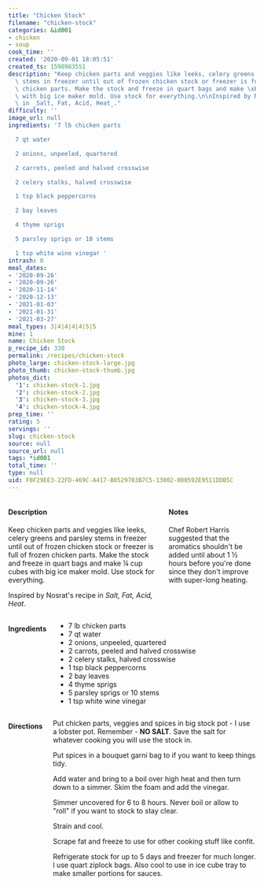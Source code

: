 ```yaml
---
title: "Chicken Stock"
filename: "chicken-stock"
categories: &id001
- chicken
- soup
cook_time: ''
created: '2020-09-01 18:05:51'
created_ts: 1598983551
description: "Keep chicken parts and veggies like leeks, celery greens and parsley\
  \ stems in freezer until out of frozen chicken stock or freezer is full of frozen\
  \ chicken parts. Make the stock and freeze in quart bags and make \xBC cup cubes\
  \ with big ice maker mold. Use stock for everything.\n\nInspired by Nosrat's recipe\
  \ in _Salt, Fat, Acid, Heat_."
difficulty: ''
image_url: null
ingredients: '7 lb chicken parts

  7 qt water

  2 onions, unpeeled, quartered

  2 carrots, peeled and halved crosswise

  2 celery stalks, halved crosswise

  1 tsp black peppercorns

  2 bay leaves

  4 thyme sprigs

  5 parsley sprigs or 10 stems

  1 tsp white wine vinegar '
intrash: 0
meal_dates:
- '2020-09-26'
- '2020-09-26'
- '2020-11-14'
- '2020-12-13'
- '2021-01-03'
- '2021-01-31'
- '2021-03-27'
meal_types: 3|4|4|4|4|5|5
mine: 1
name: Chicken Stock
p_recipe_id: 330
permalink: /recipes/chicken-stock
photo_large: chicken-stock-large.jpg
photo_thumb: chicken-stock-thumb.jpg
photos_dict:
  '1': chicken-stock-1.jpg
  '2': chicken-stock-2.jpg
  '3': chicken-stock-3.jpg
  '4': chicken-stock-4.jpg
prep_time: ''
rating: 5
servings: ''
slug: chicken-stock
source: null
source_url: null
tags: *id001
total_time: ''
type: null
uid: F0F29EE3-22FD-469C-A417-B0529703B7C5-13002-000592E9511DDB5C
---
```

<div class="large-8 medium-7 columns" id="writeup">		<div id="description"><h4>Description</h4>
<div class="box box-description content"><p>Keep chicken parts and veggies like leeks, celery greens and parsley stems in freezer until out of frozen chicken stock or freezer is full of frozen chicken parts. Make the stock and freeze in quart bags and make ¼ cup cubes with big ice maker mold. Use stock for everything.</p>
<p>Inspired by Nosrat's recipe in <em>Salt, Fat, Acid, Heat</em>.</p>
</div></div>		<div id="notes"><h4>Notes</h4>
<div class="box box-notes"><p>Chef Robert Harris suggested that the aromatics shouldn't be added until about 1 ½ hours before you're done since they don't improve with super-long heating.</p>
</div></div>	</div><!-- #writeup -->
</div><!-- #row-one -->
<div class="row" id="row-two">	<div class="medium-4 small-5 columns" id="ingredients"><h4>Ingredients</h4><div class="box box-ingredients content"><ul>
<li>7 lb chicken parts</li>
<li>7 qt water</li>
<li>2 onions, unpeeled, quartered</li>
<li>2 carrots, peeled and halved crosswise</li>
<li>2 celery stalks, halved crosswise</li>
<li>1 tsp black peppercorns</li>
<li>2 bay leaves</li>
<li>4 thyme sprigs</li>
<li>5 parsley sprigs or 10 stems</li>
<li>1 tsp white wine vinegar</li>
</ul>
</div>	</div>	<div class="medium-6 small-7 columns" id="directions"><h4>Directions</h4><div class="box box-directions content"><p>Put chicken parts, veggies and spices in big stock pot - I use a lobster pot. Remember - <strong>NO SALT</strong>. Save the salt for whatever cooking you will use the stock in.</p>
<p>Put spices in a bouquet garni bag to if you want to keep things tidy.</p>
<p>Add water and bring to a boil over high heat and then turn down to a simmer. Skim the foam and add the vinegar.</p>
<p>Simmer uncovered for 6 to 8 hours. Never boil or allow to &quot;roll&quot; if you want to stock to stay clear.</p>
<p>Strain and cool.</p>
<p>Scrape fat and freeze to use for other cooking stuff like confit.</p>
<p>Refrigerate stock for up to 5 days and freezer for much longer. I use quart ziplock bags. Also cool to use in ice cube tray to make smaller portions for sauces.</p>
</div>	</div>